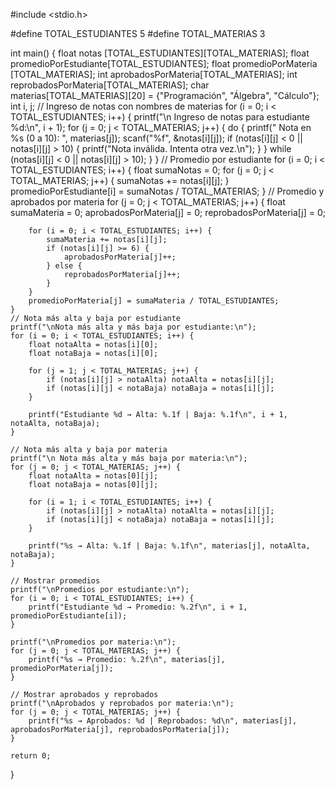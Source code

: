 #include <stdio.h> 

#define TOTAL_ESTUDIANTES 5
#define TOTAL_MATERIAS 3

int main() {
 float notas [TOTAL_ESTUDIANTES][TOTAL_MATERIAS];
 float promedioPorEstudiante[TOTAL_ESTUDIANTES];
 float promedioPorMateria [TOTAL_MATERIAS];
 int aprobadosPorMateria[TOTAL_MATERIAS];
 int reprobadosPorMateria[TOTAL_MATERIAS];
 char materias[TOTAL_MATERIAS][20] = {"Programación", "Álgebra", "Cálculo"};
 int i, j;
  // Ingreso de notas con nombres de materias
    for (i = 0; i < TOTAL_ESTUDIANTES; i++) {
        printf("\n Ingreso de notas para estudiante %d:\n", i + 1);
        for (j = 0; j < TOTAL_MATERIAS; j++) {
            do {
                printf("  Nota en %s (0 a 10): ", materias[j]);
                scanf("%f", &notas[i][j]);
                if (notas[i][j] < 0 || notas[i][j] > 10) {
                    printf("Nota inválida. Intenta otra vez.\n");
                }
            } while (notas[i][j] < 0 || notas[i][j] > 10);
        }
    }
    // Promedio por estudiante
    for (i = 0; i < TOTAL_ESTUDIANTES; i++) {
        float sumaNotas = 0;
        for (j = 0; j < TOTAL_MATERIAS; j++) {
            sumaNotas += notas[i][j];
        }
        promedioPorEstudiante[i] = sumaNotas / TOTAL_MATERIAS;
    }
    // Promedio y aprobados por materia
    for (j = 0; j < TOTAL_MATERIAS; j++) {
        float sumaMateria = 0;
        aprobadosPorMateria[j] = 0;
        reprobadosPorMateria[j] = 0;

        for (i = 0; i < TOTAL_ESTUDIANTES; i++) {
            sumaMateria += notas[i][j];
            if (notas[i][j] >= 6) {
                aprobadosPorMateria[j]++;
            } else {
                reprobadosPorMateria[j]++;
            }
        }
        promedioPorMateria[j] = sumaMateria / TOTAL_ESTUDIANTES;
    }
    // Nota más alta y baja por estudiante
    printf("\nNota más alta y más baja por estudiante:\n");
    for (i = 0; i < TOTAL_ESTUDIANTES; i++) {
        float notaAlta = notas[i][0];
        float notaBaja = notas[i][0];

        for (j = 1; j < TOTAL_MATERIAS; j++) {
            if (notas[i][j] > notaAlta) notaAlta = notas[i][j];
            if (notas[i][j] < notaBaja) notaBaja = notas[i][j];
        }

        printf("Estudiante %d → Alta: %.1f | Baja: %.1f\n", i + 1, notaAlta, notaBaja);
    }

    // Nota más alta y baja por materia
    printf("\n Nota más alta y más baja por materia:\n");
    for (j = 0; j < TOTAL_MATERIAS; j++) {
        float notaAlta = notas[0][j];
        float notaBaja = notas[0][j];

        for (i = 1; i < TOTAL_ESTUDIANTES; i++) {
            if (notas[i][j] > notaAlta) notaAlta = notas[i][j];
            if (notas[i][j] < notaBaja) notaBaja = notas[i][j];
        }

        printf("%s → Alta: %.1f | Baja: %.1f\n", materias[j], notaAlta, notaBaja);
    }

    // Mostrar promedios
    printf("\nPromedios por estudiante:\n");
    for (i = 0; i < TOTAL_ESTUDIANTES; i++) {
        printf("Estudiante %d → Promedio: %.2f\n", i + 1, promedioPorEstudiante[i]);
    }

    printf("\nPromedios por materia:\n");
    for (j = 0; j < TOTAL_MATERIAS; j++) {
        printf("%s → Promedio: %.2f\n", materias[j], promedioPorMateria[j]);
    }

    // Mostrar aprobados y reprobados
    printf("\nAprobados y reprobados por materia:\n");
    for (j = 0; j < TOTAL_MATERIAS; j++) {
        printf("%s → Aprobados: %d | Reprobados: %d\n", materias[j], aprobadosPorMateria[j], reprobadosPorMateria[j]);
    }

    return 0;
}
